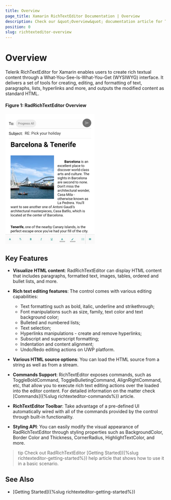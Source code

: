 ```yaml
---
title: Overview
page_title: Xamarin RichTextEditor Documentation | Overview
description: Check our &quot;Overview&quot; documentation article for Telerik RichTextEditor for Xamarin control.
position: 0
slug: richtexteditor-overview
---
```


# Overview

Telerik RichTextEditor for Xamarin enables users to create rich textual content through a What-You-See-Is-What-You-Get (WYSIWYG) interface. It delivers a set of tools for creating, editing, and formatting of text, paragraphs, lists, hyperlinks and more, and outputs the modified content as standard HTML.

#### Figure 1: RadRichTextEditor Overview

![RichTextEditor Overview](images/richtexteditor-overview.png "RichTextEditor Overview")

## Key Features

* **Visualize HTML content**: RadRichTextEditor can display HTML content that includes paragraphs, formatted text, images, tables, ordered and bullet lists, and more. 

* **Rich text editing features**: The control comes with various editing capabilities:
	* Text formatting such as bold, italic, underline and strikethrough;
	* Font manipulations such as size, family, text color and text background color;
	* Bulleted and numbered lists;
	* Text selection;
	* Hyperlinks manipulations - create and remove hyperlinks;
	* Subscript and superscript formatting;
	* Indentation and content alignment;
	* Undo/Redo editing actions on UWP platform.

* **Various HTML source options**: You can load the HTML source from a string as well as from a stream. 

* **Commands Support**: RichTextEditor exposes commands, such as ToggleBoldCommand, ToggleBulletingCommand, AlignRightCommand, etc, that allow you to execute rich text editing actions over the loaded into the editor content. For detailed information on the matter check [Commands]({%slug richtexteditor-commands%}) article. 

* **RichTextEditor Toolbar**: Take advantage of a pre-defined UI automatically wired with all of the commands provided by the control through built-in functionality. 

* **Styling API**: You can easily modify the visual appearance of RadRichTextEditor through styling properties such as BackgroundColor, Border Color and Thickness, CornerRadius, HighlightTextColor, and more.

>tip Check out RadRichTextEditor [Getting Started]({%slug richtexteditor-getting-started%}) help article that shows how to use it in a basic scenario.

## See Also

- [Getting Started]({%slug richtexteditor-getting-started%})